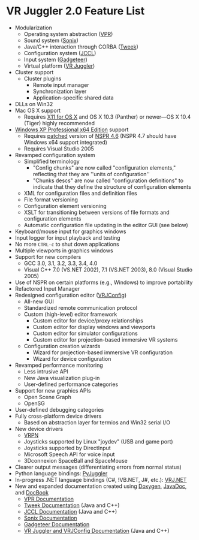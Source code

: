 # VR Juggler 2.0 Feature List #

  * Modularization
    * Operating system abstraction ([VPR](http://www.vrjuggler.org/vapor/))
    * Sound system ([Sonix](http://www.vrjuggler.org/sonix/))
    * Java/C++ interaction through CORBA ([Tweek](http://www.vrjuggler.org/tweek/))
    * Configuration system ([JCCL](http://www.vrjuggler.org/jccl/))
    * Input system ([Gadgeteer](http://www.vrjuggler.org/gadgeteer/))
    * Virtual platform ([VR Juggler](http://www.vrjuggler.org/vrjuggler/))
  * Cluster support
    * Cluster plugins
      * Remote input manager
      * Synchronization layer
      * Application-specific shared data
  * DLLs on Win32
  * Mac OS X support
    * Requires [X11 for OS X](http://www.apple.com/macosx/features/x11/) and OS X 10.3 (Panther) or newer&mdash;OS X 10.4 (Tiger) highly recommended
  * [Windows XP Professional x64 Edition](http://www.microsoft.com/windowsxp/64bit/default.mspx) support
    * Requires [patched](https://bugzilla.mozilla.org/attachment.cgi?id=183172) version of [NSPR 4.6](ftp://ftp.mozilla.org/pub/mozilla.org/nspr/releases/) (NSPR 4.7 should have Windows x64 support integrated)
    * Requires Visual Studio 2005
  * Revamped configuration system
    * Simplified terminology
      * "Config chunks" are now called "configuration elements," reflecting that they are ''units of configuration''
      * "Chunks descs" are now called "configuration definitions" to indicate that they define the structure of configuration elements
    * XML for configuration files and definition files
    * File format versioning
    * Configuration element versioning
    * XSLT for transitioning between versions of file formats and configuration elements
    * Automatic configuration file updating in the editor GUI (see below)
  * Keyboard/mouse input for graphics windows
  * Input logger for input playback and testing
  * No more `CTRL-c` to shut down applications
  * Multiple viewports in graphics windows
  * Support for new compilers
    * GCC 3.0, 3.1, 3.2, 3.3, 3.4, 4.0
    * Visual C++ 7.0 (VS.NET 2002), 7.1 (VS.NET 2003), 8.0 (Visual Studio 2005)
  * Use of NSPR on certain platforms (e.g., Windows) to improve portability
  * Refactored Input Manager
  * Redesigned configuration editor ([VRJConfig](VrjConfig.md))
    * All-new GUI
    * Standardized remote communication protocol
    * Custom (high-level) editor framework
      * Custom editor for device/proxy relationships
      * Custom editor for display windows and viewports
      * Custom editor for simulator configurations
      * Custom editor for projection-based immersive VR systems
    * Configuration creation wizards
      * Wizard for projection-based immersive VR configuration
      * Wizard for device configuration
  * Revamped performance monitoring
    * Less intrusive API
    * New Java visualization plug-in
    * User-defined performance categories
  * Support for new graphics APIs
    * Open Scene Graph
    * OpenSG
  * User-defined debugging categories
  * Fully cross-platform device drivers
    * Based on abstraction layer for termios and Win32 serial I/O
  * New device drivers
    * [VRPN](http://www.cs.unc.edu/Research/vrpn/)
    * Joysticks supported by Linux "joydev" (USB and game port)
    * Joysticks supported by DirectInput
    * Microsoft Speech API for voice input
    * 3Dconnexion SpaceBall and SpaceMouse
  * Clearer output messages (differentiating errors from normal status)
  * Python language bindings: [PyJuggler](http://www.vrjuggler.org/pyjuggler/)
  * In-progress .NET language bindings (C#, !VB.NET, J#, etc.): [VRJ.NET](http://www.vrjuggler.org/vrj.net/)
  * New and expanded documentation created using [Doxygen](http://www.doxygen.org/), [JavaDoc](http://java.sun.com/products/jdk/javadoc/), and [DocBook](http://www.docbook.org/)
    * [VPR Documentation](http://www.vrjuggler.org/vapor/docs.php)
    * [Tweek Documentation](http://www.vrjuggler.org/tweek/docs.php) (Java and C++)
    * [JCCL Documentation](http://www.vrjuggler.org/jccl/docs.php) (Java and C++)
    * [Sonix Documentation](http://www.vrjuggler.org/sonix/docs.php)
    * [Gadgeteer Documentation](http://www.vrjuggler.org/gadgeteer/docs.php)
    * [VR Juggler and VRJConfig Documentation](http://www.vrjuggler.org/vrjuggler/docs.php) (Java and C++)